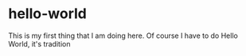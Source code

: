 # hello-world
This is my first thing that I am doing here.  Of course I have to do Hello World, it's tradition
